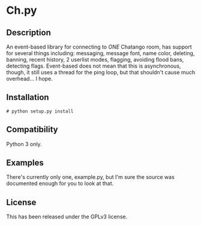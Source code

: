Ch.py
=====

Description
-----------
An event-based library for connecting to _ONE_ Chatango room, has support for several things including: messaging, message font, name color, deleting, banning, recent history, 2 userlist modes, flagging, avoiding flood bans, detecting flags.
Event-based does not mean that this is asynchronous, though, it still uses a thread for the ping loop, but that shouldn't cause much overhead... I hope.

Installation
------------
	# python setup.py install

Compatibility
-------------
Python 3 only.

Examples
--------
There's currently only one, example.py, but I'm sure the source was documented enough for you to look at that.

License
-------
This has been released under the GPLv3 license.

